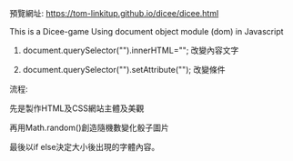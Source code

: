 預覽網址: https://tom-linkitup.github.io/dicee/dicee.html

This is a Dicee-game
Using document object module (dom) in Javascript

1. document.querySelector("").innerHTML="";
改變內容文字

2. document.querySelector("").setAttribute("");
改變條件

流程:

先是製作HTML及CSS網站主體及美觀

再用Math.random()創造隨機數變化骰子圖片

最後以if else決定大小後出現的字體內容。
